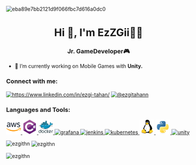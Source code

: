 ![eba89e7bb2121d9f066fbc7d616a0dc0](https://github.com/ezgithn/ezgithn/assets/108123991/e3651f5a-803e-4eee-9dc7-aa365961f870)








<h1 align="center">Hi 👋, I'm EzZGii🐾👾</h1>
<h3 align="center">Jr. GameDeveloper🎮</h3>


- 🔭 I’m currently working on Mobile Games with **Unity.**


<h3 align="left">Connect with me:</h3>
<p align="left">
<a href="https://linkedin.com/in/https://www.linkedin.com/in/ezgi-tahan/" target="blank"><img align="center" src="https://raw.githubusercontent.com/rahuldkjain/github-profile-readme-generator/master/src/images/icons/Social/linked-in-alt.svg" alt="https://www.linkedin.com/in/ezgi-tahan/" height="30" width="40" /></a>
<a href="https://medium.com/@ezgitahann" target="blank"><img align="center" src="https://raw.githubusercontent.com/rahuldkjain/github-profile-readme-generator/master/src/images/icons/Social/medium.svg" alt="@ezgitahann" height="30" width="40" /></a>
</p>



<h3 align="left">Languages and Tools:</h3>
<p align="left"> <a href="https://aws.amazon.com" target="_blank" rel="noreferrer"> <img src="https://raw.githubusercontent.com/devicons/devicon/master/icons/amazonwebservices/amazonwebservices-original-wordmark.svg" alt="aws" width="40" height="40"/> </a> <a href="https://www.w3schools.com/cs/" target="_blank" rel="noreferrer"> <img src="https://raw.githubusercontent.com/devicons/devicon/master/icons/csharp/csharp-original.svg" alt="csharp" width="40" height="40"/> </a> <a href="https://www.docker.com/" target="_blank" rel="noreferrer"> <img src="https://raw.githubusercontent.com/devicons/devicon/master/icons/docker/docker-original-wordmark.svg" alt="docker" width="40" height="40"/> </a> <a href="https://grafana.com" target="_blank" rel="noreferrer"> <img src="https://www.vectorlogo.zone/logos/grafana/grafana-icon.svg" alt="grafana" width="40" height="40"/> </a> <a href="https://www.jenkins.io" target="_blank" rel="noreferrer"> <img src="https://www.vectorlogo.zone/logos/jenkins/jenkins-icon.svg" alt="jenkins" width="40" height="40"/> </a> <a href="https://kubernetes.io" target="_blank" rel="noreferrer"> <img src="https://www.vectorlogo.zone/logos/kubernetes/kubernetes-icon.svg" alt="kubernetes" width="40" height="40"/> </a> <a href="https://www.linux.org/" target="_blank" rel="noreferrer"> <img src="https://raw.githubusercontent.com/devicons/devicon/master/icons/linux/linux-original.svg" alt="linux" width="40" height="40"/> </a> <a href="https://www.python.org" target="_blank" rel="noreferrer"> <img src="https://raw.githubusercontent.com/devicons/devicon/master/icons/python/python-original.svg" alt="python" width="40" height="40"/> </a> <a href="https://unity.com/" target="_blank" rel="noreferrer"> <img src="https://www.vectorlogo.zone/logos/unity3d/unity3d-icon.svg" alt="unity" width="40" height="40"/> </a> </p>

<p><img align="left" src="https://github-readme-stats.vercel.app/api/top-langs?username=ezgithn&show_icons=true&locale=en&layout=compact" alt="ezgithn" /></p>

<p>&nbsp;<img align="center" src="https://github-readme-stats.vercel.app/api?username=ezgithn&show_icons=true&locale=en" alt="ezgithn" /></p>

<p><img align="center" src="https://github-readme-streak-stats.herokuapp.com/?user=ezgithn&" alt="ezgithn" /></p>
